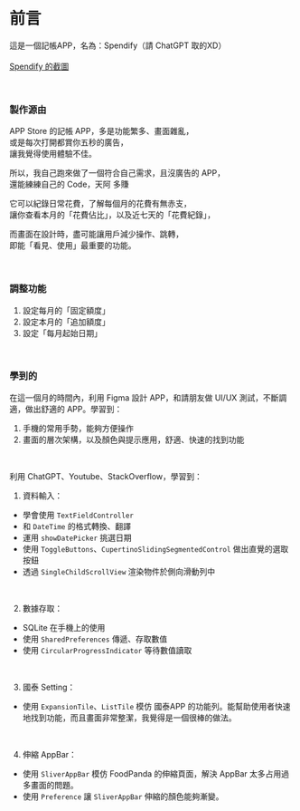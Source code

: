# 前言

這是一個記帳APP，名為：Spendify（請 ChatGPT 取的XD）<br>
<br>
[Spendify 的截圖](https://drive.google.com/drive/folders/1WsYfle3v3Az-mabM22Ex0Nom0-4_7QBz?usp=sharing)

<br>

### 製作源由

APP Store 的記帳 APP，多是功能繁多、畫面雜亂，<br>
或是每次打開都賞你五秒的廣告，<br>
讓我覺得使用體驗不佳。<br>

所以，我自己跑來做了一個符合自己需求，且沒廣告的 APP，<br>
還能練練自己的 Code，天阿 多賺<br>

它可以紀錄日常花費，了解每個月的花費有無赤支，<br>
讓你查看本月的「花費佔比」，以及近七天的「花費紀錄」，<br>

而畫面在設計時，盡可能讓用戶減少操作、跳轉，<br>
即能「看見、使用」最重要的功能。

<br>

### 調整功能
1. 設定每月的「固定額度」<br>
2. 設定本月的「追加額度」<br>
3. 設定「每月起始日期」<br>

<br>

### 學到的
在這一個月的時間內，利用 Figma 設計 APP，和請朋友做 UI/UX 測試，不斷調適，做出舒適的 APP。學習到：<br>

1. 手機的常用手勢，能夠方便操作<br>
2. 畫面的層次架構，以及顏色與提示應用，舒適、快速的找到功能<br>

<br>

利用 ChatGPT、Youtube、StackOverflow，學習到：<br>

1. 資料輸入：<br>

  * 學會使用 `TextFieldController`<br>
  * 和 `DateTime` 的格式轉換、翻譯<br>
  * 運用 `showDatePicker` 挑選日期<br>
  * 使用 `ToggleButtons`、`CupertinoSlidingSegmentedControl` 做出直覺的選取按鈕<br>
  * 透過 `SingleChildScrollView` 渲染物件於側向滑動列中<br>

<br>

2. 數據存取：<br>

  * SQLite 在手機上的使用<br>
  * 使用 `SharedPreferences` 傳遞、存取數值<br>
  * 使用 `CircularProgressIndicator` 等待數值讀取<br>

<br>

3. 國泰 Setting：<br>

  * 使用 `ExpansionTile`、`ListTile` 模仿 國泰APP 的功能列。能幫助使用者快速地找到功能，而且畫面非常整潔，我覺得是一個很棒的做法。<br>

<br>

4. 伸縮 AppBar：<br>

  * 使用 `SliverAppBar` 模仿 FoodPanda 的伸縮頁面，解決 AppBar 太多占用過多畫面的問題。<br>
  * 使用 `Preference` 讓 `SliverAppBar` 伸縮的顏色能夠漸變。<br>



